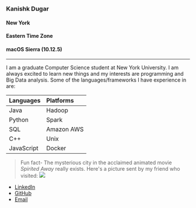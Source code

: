 ### Kanishk Dugar
#### New York
#### Eastern Time Zone
#### macOS Sierra (10.12.5)
---

I am a graduate Computer Science student at New York University. I am always excited to learn new things and my interests are programming and Big Data analysis. Some of the languages/frameworks I have experience in are:

|Languages|Platforms|
|:---|:---|
|Java|Hadoop|
|Python|Spark|
|SQL|Amazon AWS|
|C++|Unix|
|JavaScript|Docker|

> Fun fact- The mysterious city in the acclaimed animated movie *Spirited Away* really exists. Here's a picture sent by my friend who visited: 
> ![](https://lh3.googleusercontent.com/pAM1OAZ7R9teMw_jY-d2TTzT1ZMnBtPoeRxajPAKrr1FyAx7lofnP6hK2W2LvI3TPxHlpBqXNt9XJn-luzcP4FhAC7dJ-JLQVmKNkCxEYmtvP3TQ9MLbjOKz2dWyb24-88nSuLKpNeE81cdS22VIQaTuDjE50izco244hER85G6S0YhCCNEub8BjXx2THCIHHF8LhR245l403pj84dChla4zva3aAQf1IsJ1JkbMN-RBMabSD_txLnN4nYaVb_xPjTTTLY6bGhdlM7Fja7_p2FdoQIKpvlKEJ5N8HJzJoOsCYtViEXt7iqohnPOrBRrAbamQYiVlgRxNopQE6KD-XDucK4ipwxcnK5k3Gzf94InaMDN9dXOyjooQL6RidZmOs9HQk3I1Kqe4R9QWQbPwB42iIKh0xE27QDPnaWlSL-5k29C1EMuj97fovf3s12T0s5khIPawoekVL94eC2QB6nrU_vcA7B3SkIjA592yqbkUGt_1adZxZNNdFvjGni0itlYcXc1LBjnvhZKLrDREVJzNtZqVbVuTxr8Deuy2EfrlLxkwR2iybvbON3eFyFz9SnujtGwvSvIVj0xkyjjjs7u74Y6hPIXOUFl8UfCFoMr7TPDnBD5l=s667-no)

+ [LinkedIn](https://www.linkedin.com/in/kanishk-dugar-6455627a) 
+ [GitHub](https://github.com/kanishk1010)
+ [Email](kanishk.dugar@outlook.com)

